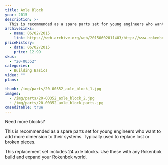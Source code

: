 ```yaml
---
title: Axle Block
year: 2015
description: >-
  This is recommended as a spare parts set for young engineers who want to add more dimension to their systems. Typically used to replace lost or broken pieces.
archiveLinks:
  - name: 06/02/2015
    link: https://web.archive.org/web/20150602011403/http://www.rokenbok.com/shop/spare-parts/axle-block
priceHistory:
  - date: 06/02/2015
    price: 12.99
skus:
  - "20-00352"
categories: 
  - Building Basics
video: ""
plans:

thumb: /img/parts/20-00352_axle_block_1.jpg
images:
  - /img/parts/20-00352_axle_block_2.jpg
  - /img/parts/20-00352_axle_block_parts.jpg
cmseditable: true
---
```

Need more blocks?

This is recommended as a spare parts set for young engineers who want to add more dimension to their systems. Typically used to replace lost or broken pieces.

This replacement set includes 24 axle blocks. Use these with any Rokenbok build and expand your Rokenbok world.
